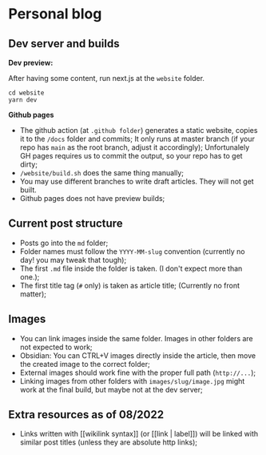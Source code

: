 # Personal blog

## Dev server and builds

**Dev preview:**

After having some content, run next.js at the `website` folder.

```
cd website
yarn dev
```

**Github pages**

  - The github action (at `.github folder`) generates a static website, copies it to the `/docs` folder and commits; It only runs at master branch (if your repo has `main` as the root branch, adjust it accordingly); Unfortunalely GH pages requires us to commit the output, so your repo has to get dirty;
  - `/website/build.sh` does the same thing manually;
  - You may use different branches to write draft articles. They will not get built.
  - Github pages does not have preview builds;



## Current post structure

- Posts go into the `md` folder;
- Folder names must follow the `YYYY-MM-slug` convention (currently no day! you may tweak that tough);
- The first `.md` file inside the folder is taken. (I don't expect more than one.);
- The first title tag (`#` only) is taken as article title; (Currently no front matter);

## Images

- You can link images inside the same folder. Images in other folders are not expected to work;
- Obsidian: You can CTRL+V images directly inside the article, then move the created image to the correct folder;
- External images should work fine with the proper full path (`http://...`);
- Linking images from other folders with `images/slug/image.jpg` might work at the final build, but maybe not at the dev server;

## Extra resources as of 08/2022

 - Links written with [[wikilink syntax]] (or \[\[link | label\]\]) will be linked with similar post titles (unless they are absolute http links);